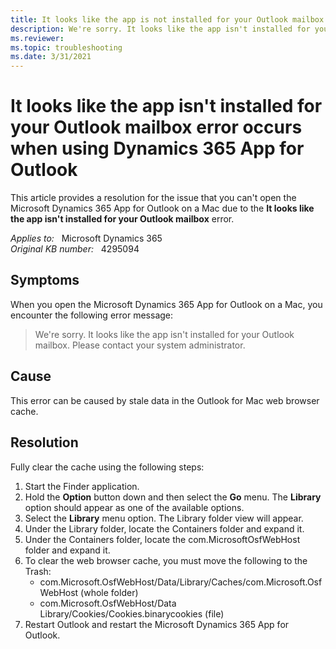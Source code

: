 ```yaml
---
title: It looks like the app is not installed for your Outlook mailbox error
description: We're sorry. It looks like the app isn't installed for your Outlook mailbox. You may receive this error when using Microsoft Dynamics 365 App for Outlook.
ms.reviewer: 
ms.topic: troubleshooting
ms.date: 3/31/2021
---
```

# It looks like the app isn't installed for your Outlook mailbox error occurs when using Dynamics 365 App for Outlook

This article provides a resolution for the issue that you can't open the Microsoft Dynamics 365 App for Outlook on a Mac due to the **It looks like the app isn't installed for your Outlook mailbox** error.

_Applies to:_ &nbsp; Microsoft Dynamics 365  
_Original KB number:_ &nbsp; 4295094

## Symptoms

When you open the Microsoft Dynamics 365 App for Outlook on a Mac, you encounter the following error message:

> We're sorry. It looks like the app isn't installed for your Outlook mailbox. Please contact your system administrator.

## Cause

This error can be caused by stale data in the Outlook for Mac web browser cache.

## Resolution

Fully clear the cache using the following steps:

1. Start the Finder application.
1. Hold the **Option** button down and then select the **Go** menu. The **Library** option should appear as one of the available options.
1. Select the **Library** menu option. The Library folder view will appear.
1. Under the Library folder, locate the Containers folder and expand it.
1. Under the Containers folder, locate the com.MicrosoftOsfWebHost folder and expand it.
1. To clear the web browser cache, you must move the following to the Trash:
   - com.Microsoft.OsfWebHost/Data/Library/Caches/com.Microsoft.OsfWebHost (whole folder)
   - com.Microsoft.OsfWebHost/Data Library/Cookies/Cookies.binarycookies (file)
1. Restart Outlook and restart the Microsoft Dynamics 365 App for Outlook.
